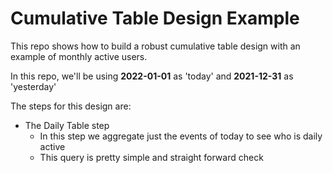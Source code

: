 # Cumulative Table Design Example

This repo shows how to build a robust cumulative table design with an example of monthly active users. 

In this repo, we'll be using **2022-01-01** as 'today' and **2021-12-31** as 'yesterday'


The steps for this design are:

- The Daily Table step
  - In this step we aggregate just the events of today to see who is daily active
  - This query is pretty simple and straight forward check 
